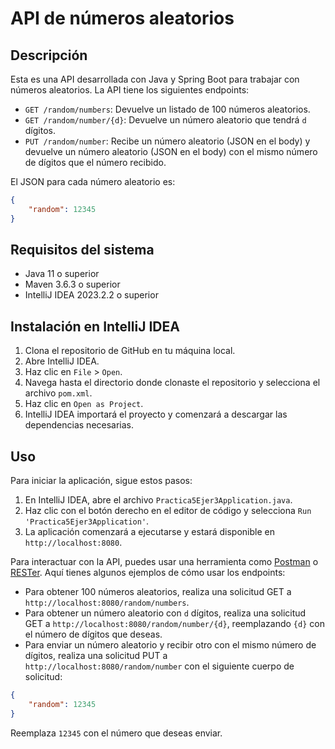 # API de números aleatorios

## Descripción

Esta es una API desarrollada con Java y Spring Boot para trabajar con números aleatorios. La API tiene los siguientes endpoints:

- `GET /random/numbers`: Devuelve un listado de 100 números aleatorios.
- `GET /random/number/{d}`: Devuelve un número aleatorio que tendrá `d` dígitos.
- `PUT /random/number`: Recibe un número aleatorio (JSON en el body) y devuelve un número aleatorio (JSON en el body) con el mismo número de dígitos que el número recibido.

El JSON para cada número aleatorio es:

```json
{
    "random": 12345
}
```

## Requisitos del sistema

- Java 11 o superior
- Maven 3.6.3 o superior
- IntelliJ IDEA 2023.2.2 o superior

## Instalación en IntelliJ IDEA

1. Clona el repositorio de GitHub en tu máquina local.
2. Abre IntelliJ IDEA.
3. Haz clic en `File` > `Open`.
4. Navega hasta el directorio donde clonaste el repositorio y selecciona el archivo `pom.xml`.
5. Haz clic en `Open as Project`.
6. IntelliJ IDEA importará el proyecto y comenzará a descargar las dependencias necesarias.

## Uso

Para iniciar la aplicación, sigue estos pasos:

1. En IntelliJ IDEA, abre el archivo `Practica5Ejer3Application.java`.
2. Haz clic con el botón derecho en el editor de código y selecciona `Run 'Practica5Ejer3Application'`.
3. La aplicación comenzará a ejecutarse y estará disponible en `http://localhost:8080`.

Para interactuar con la API, puedes usar una herramienta como [Postman](https://www.postman.com/) o [RESTer](https://chrome.google.com/webstore/detail/rester/eejfoncpjfgmeleakejdcanedmefagga?hl=en). Aquí tienes algunos ejemplos de cómo usar los endpoints:

- Para obtener 100 números aleatorios, realiza una solicitud GET a `http://localhost:8080/random/numbers`.
- Para obtener un número aleatorio con `d` dígitos, realiza una solicitud GET a `http://localhost:8080/random/number/{d}`, reemplazando `{d}` con el número de dígitos que deseas.
- Para enviar un número aleatorio y recibir otro con el mismo número de dígitos, realiza una solicitud PUT a `http://localhost:8080/random/number` con el siguiente cuerpo de solicitud:

```json
{
    "random": 12345
}
```

Reemplaza `12345` con el número que deseas enviar.